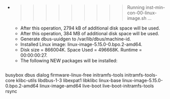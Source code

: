 * >>>>>>>>> Running inst-min-con-00-linux-image.sh ...
  * After this operation, 2794 kB of additional disk space will be used.
  * After this operation, 384 MB of additional disk space will be used.
  * Generate dbus-uuidgen to /var/lib/dbus/machine-id.
  * Installed Linux image: linux-image-5.15.0-0.bpo.2-amd64.
  * Disk size = 866004K. Space Used = 496668K. Runtime = 00:00:00:27.
  * The following NEW packages will be installed:
  ```bash
busybox dbus dialog firmware-linux-free initramfs-tools
initramfs-tools-core klibc-utils libdbus-1-3 libexpat1 libklibc
linux-base linux-image-5.15.0-0.bpo.2-amd64 linux-image-amd64 live-boot live-boot-initramfs-tools
rsync
  ```

